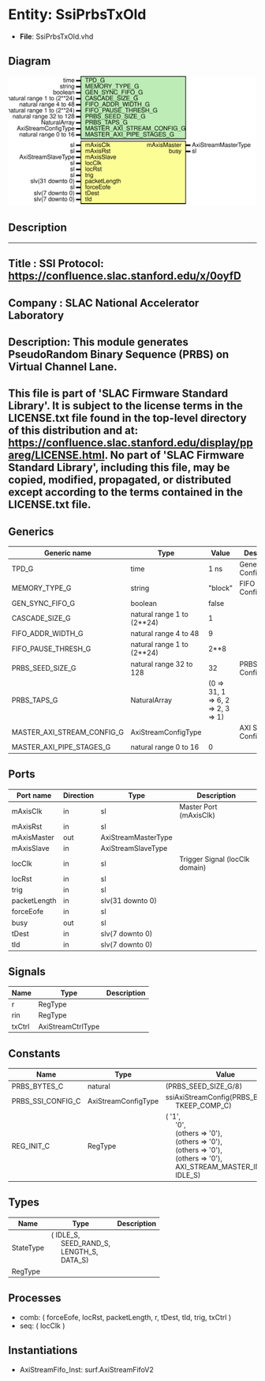 # Entity: SsiPrbsTxOld

- **File**: SsiPrbsTxOld.vhd
## Diagram

![Diagram](SsiPrbsTxOld.svg "Diagram")
## Description

-----------------------------------------------------------------------------
 Title      : SSI Protocol: https://confluence.slac.stanford.edu/x/0oyfD
-----------------------------------------------------------------------------
 Company    : SLAC National Accelerator Laboratory
-----------------------------------------------------------------------------
 Description:   This module generates
                PseudoRandom Binary Sequence (PRBS) on Virtual Channel Lane.
-----------------------------------------------------------------------------
 This file is part of 'SLAC Firmware Standard Library'.
 It is subject to the license terms in the LICENSE.txt file found in the
 top-level directory of this distribution and at:
    https://confluence.slac.stanford.edu/display/ppareg/LICENSE.html.
 No part of 'SLAC Firmware Standard Library', including this file,
 may be copied, modified, propagated, or distributed except according to
 the terms contained in the LICENSE.txt file.
-----------------------------------------------------------------------------
## Generics

| Generic name               | Type                       | Value                             | Description                |
| -------------------------- | -------------------------- | --------------------------------- | -------------------------- |
| TPD_G                      | time                       | 1 ns                              | General Configurations     |
| MEMORY_TYPE_G              | string                     | "block"                           | FIFO Configurations        |
| GEN_SYNC_FIFO_G            | boolean                    | false                             |                            |
| CASCADE_SIZE_G             | natural range 1 to (2**24) | 1                                 |                            |
| FIFO_ADDR_WIDTH_G          | natural range 4 to 48      | 9                                 |                            |
| FIFO_PAUSE_THRESH_G        | natural range 1 to (2**24) | 2**8                              |                            |
| PRBS_SEED_SIZE_G           | natural range 32 to 128    | 32                                | PRBS Configurations        |
| PRBS_TAPS_G                | NaturalArray               | (0 => 31, 1 => 6, 2 => 2, 3 => 1) |                            |
| MASTER_AXI_STREAM_CONFIG_G | AxiStreamConfigType        |                                   | AXI Stream Configurations  |
| MASTER_AXI_PIPE_STAGES_G   | natural range 0 to 16      | 0                                 |                            |
## Ports

| Port name    | Direction | Type                | Description                    |
| ------------ | --------- | ------------------- | ------------------------------ |
| mAxisClk     | in        | sl                  | Master Port (mAxisClk)         |
| mAxisRst     | in        | sl                  |                                |
| mAxisMaster  | out       | AxiStreamMasterType |                                |
| mAxisSlave   | in        | AxiStreamSlaveType  |                                |
| locClk       | in        | sl                  | Trigger Signal (locClk domain) |
| locRst       | in        | sl                  |                                |
| trig         | in        | sl                  |                                |
| packetLength | in        | slv(31 downto 0)    |                                |
| forceEofe    | in        | sl                  |                                |
| busy         | out       | sl                  |                                |
| tDest        | in        | slv(7 downto 0)     |                                |
| tId          | in        | slv(7 downto 0)     |                                |
## Signals

| Name   | Type              | Description |
| ------ | ----------------- | ----------- |
| r      | RegType           |             |
| rin    | RegType           |             |
| txCtrl | AxiStreamCtrlType |             |
## Constants

| Name              | Type                | Value                                                                                                                                                                                                                                                                                                                                                                                                                          | Description |
| ----------------- | ------------------- | ------------------------------------------------------------------------------------------------------------------------------------------------------------------------------------------------------------------------------------------------------------------------------------------------------------------------------------------------------------------------------------------------------------------------------ | ----------- |
| PRBS_BYTES_C      | natural             |  (PRBS_SEED_SIZE_G/8)                                                                                                                                                                                                                                                                                                                                                                                                          |             |
| PRBS_SSI_CONFIG_C | AxiStreamConfigType |  ssiAxiStreamConfig(PRBS_BYTES_C,<br><span style="padding-left:20px"> TKEEP_COMP_C)                                                                                                                                                                                                                                                                                                                                            |             |
| REG_INIT_C        | RegType             |  (       '1',<br><span style="padding-left:20px">       '0',<br><span style="padding-left:20px">       (others => '0'),<br><span style="padding-left:20px">       (others => '0'),<br><span style="padding-left:20px">       (others => '0'),<br><span style="padding-left:20px">       (others => '0'),<br><span style="padding-left:20px">       AXI_STREAM_MASTER_INIT_C,<br><span style="padding-left:20px">       IDLE_S) |             |
## Types

| Name      | Type                                                                                                                                                  | Description |
| --------- | ----------------------------------------------------------------------------------------------------------------------------------------------------- | ----------- |
| StateType | ( IDLE_S,<br><span style="padding-left:20px"> SEED_RAND_S,<br><span style="padding-left:20px"> LENGTH_S,<br><span style="padding-left:20px"> DATA_S)  |             |
| RegType   |                                                                                                                                                       |             |
## Processes
- comb: ( forceEofe, locRst, packetLength, r, tDest, tId, trig, txCtrl )
- seq: ( locClk )
## Instantiations

- AxiStreamFifo_Inst: surf.AxiStreamFifoV2
